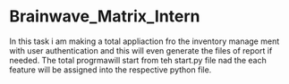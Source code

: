 # Brainwave_Matrix_Intern
In this task i am making a total appliaction fro the inventory manage ment with user authentication and this will even generate the
files of report if needed. The total progrmawill start from teh start.py file nad the each feature will be assigned into the respective python file.
  